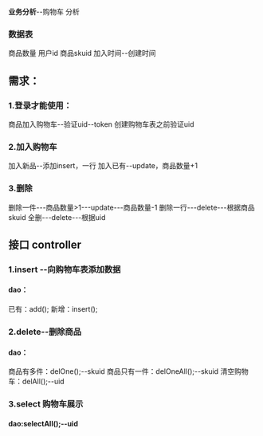 **业务分析**--购物车
分析
### 数据表
商品数量
用户id
商品skuid
加入时间--创建时间
## 需求：
### 1.登录才能使用：
商品加入购物车--验证uid--token
创建购物车表之前验证uid
### 2.加入购物车
加入新品--添加insert，一行
加入已有--update，商品数量+1
### 3.删除
删除一件---商品数量>1---update---商品数量-1
删除一行---delete---根据商品skuid
全删---delete---根据uid

## 接口 controller
### 1.insert --向购物车表添加数据
####  dao：
已有：add();
新增：insert();
### 2.delete--删除商品
#### dao：
商品有多件：delOne();--skuid
商品只有一件：delOneAll();--skuid
清空购物车：delAll();--uid
### 3.select 购物车展示
#### dao:selectAll();--uid




